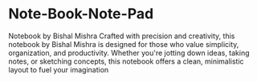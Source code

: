 # Note-Book-Note-Pad
Notebook by Bishal Mishra Crafted with precision and creativity, this notebook by Bishal Mishra is designed for those who value simplicity, organization, and productivity. Whether you're jotting down ideas, taking notes, or sketching concepts, this notebook offers a clean, minimalistic layout to fuel your imagination
